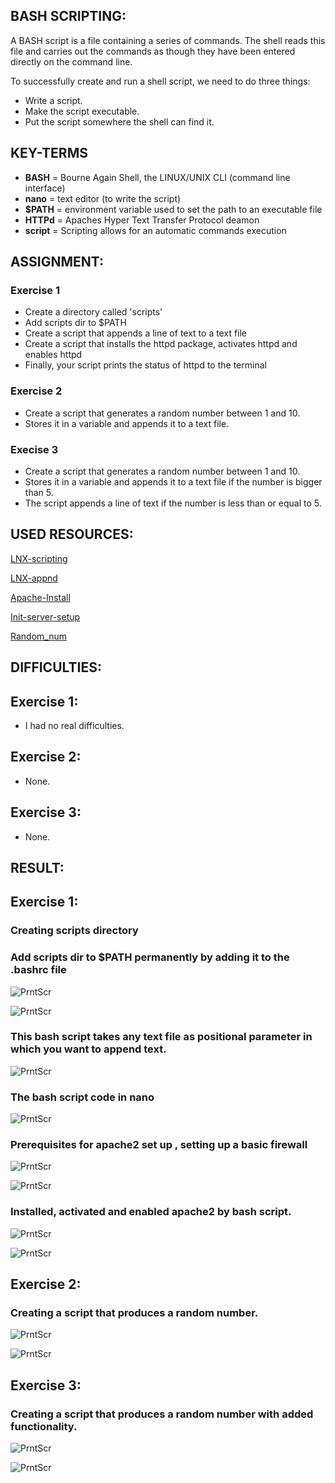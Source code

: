## BASH SCRIPTING:

A BASH script is a file containing a series of commands. The shell
reads this file and carries out the commands as though they have been 
entered directly on the command line.

To successfully create and run a shell script, we need to do three things:
* Write a script. 
* Make the script executable.
* Put the script somewhere the shell can find it.

## KEY-TERMS

* **BASH** = Bourne Again Shell, the LINUX/UNIX CLI (command line interface)
* **nano** = text editor (to write the script)
* **$PATH** = environment variable used to set the path to an executable file
* **HTTPd** = Apaches Hyper Text Transfer Protocol deamon
* **script** = Scripting allows for an automatic commands execution 

## ASSIGNMENT:

### Exercise 1
* Create a directory called 'scripts'
* Add scripts dir to $PATH
* Create a script that appends a line of text to a text file
* Create a script that installs the httpd package, activates httpd and enables httpd
* Finally, your script prints the status of httpd to the terminal

### Exercise 2
* Create a script that generates a random number between 1 and 10.
* Stores it in a variable and appends it to a text file.

### Execise 3
* Create a script that generates a random number between 1 and 10.
* Stores it in a variable and appends it to a text file if the number is bigger than 5.
* The script appends a line of text if the number is less than or equal to 5.


## USED RESOURCES:

[LNX-scripting](https://linuxconfig.org/bash-scripting-tutorial-for-beginners)

[LNX-appnd](https://linuxhint.com/bash_append_line_to_file/)

[Apache-Install](https://www.digitalocean.com/community/tutorials/how-to-install-the-apache-web-server-on-ubuntu-20-04#step-3-checking-your-web-server)

[Init-server-setup](https://www.digitalocean.com/community/tutorials/initial-server-setup-with-ubuntu-20-04)

[Random_num](https://linuxhint.com/generate-random-number-bash/)


## DIFFICULTIES:

## Exercise 1:
* I had no real difficulties.

## Exercise 2:
* None.

## Exercise 3:
* None.

## RESULT:

## Exercise 1:
### Creating scripts directory
### Add scripts dir to $PATH permanently by adding it to the .bashrc file

![PrntScr](../00_includes/week1/Linux/scripts1.png)

![PrntScr](../00_includes/week1/Linux/SetPATH.png)



### This bash script takes any text file as positional parameter in which you want to append text.


![PrntScr](../00_includes/week1/Linux/scripts3.png)

### The bash script code in nano

![PrntScr](../00_includes/week1/Linux/scripts4.png)


### Prerequisites for apache2 set up , setting up a basic firewall

![PrntScr](../00_includes/week1/Linux/init_server_setup.png)

![PrntScr](../00_includes/week1/Linux/allowApache.png)

### Installed, activated and enabled apache2 by bash script.

![PrntScr](../00_includes/week1/Linux/nanoApacheScript.png)

![PrntScr](../00_includes/week1/Linux/apache2server.png)


## Exercise 2:

### Creating a script that produces a random number.

![PrntScr](../00_includes/week1/Linux/randomNum1.1.png)

![PrntScr](../00_includes/week1/Linux/randomNum1.0.png)

## Exercise 3:

### Creating a script that produces a random number with added functionality.

![PrntScr](../00_includes/week1/Linux/randomNum2.0.png)

![PrntScr](../00_includes/week1/Linux/randomNum2.1.png)